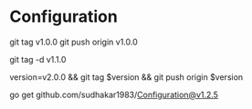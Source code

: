 # Configuration



git tag v1.0.0
git push origin v1.0.0


git tag -d v1.1.0 


version=v2.0.0 && git tag $version && git push origin $version

go get github.com/sudhakar1983/Configuration@v1.2.5